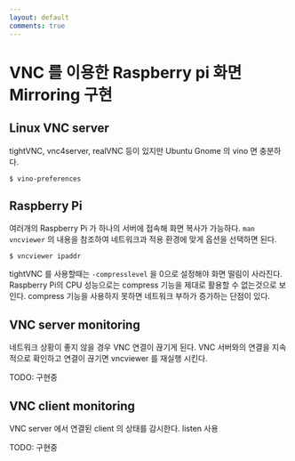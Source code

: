 ```yaml
---
layout: default
comments: true
---
```


# VNC 를 이용한 Raspberry pi 화면 Mirroring 구현

## Linux VNC server
tightVNC, vnc4server, realVNC 등이 있지만 Ubuntu Gnome 의 vino 면 충분하다.

`$ vino-preferences`

## Raspberry Pi
여러개의 Raspberry Pi 가 하나의 서버에 접속해 화면 복사가 가능하다. `man vncviewer` 의 내용을 참조하여 네트워크과 적용 환경에 맞게 옵션을 선택하면 된다.

`$ vncviewer ipaddr`

 tightVNC 를 사용할때는 `-compresslevel` 을 0으로 설정해야 화면 떨림이 사라진다. Raspberry Pi의 CPU 성능으로는 compress 기능을 제대로 활용할 수 없는것으로 보인다. compress 기능을 사용하지 못하면 네트워크 부하가 증가하는 단점이 있다.

## VNC server monitoring
네트워크 상황이 좋지 않을 경우 VNC 연결이 끊기게 된다. VNC 서버와의 연결을 지속적으로 확인하고 연결이 끊기면 vncviewer 를 재실행 시킨다.

TODO: 구현중

## VNC client monitoring
VNC server 에서 연결된 client 의 상태를 감시한다. listen 사용

TODO: 구현중
